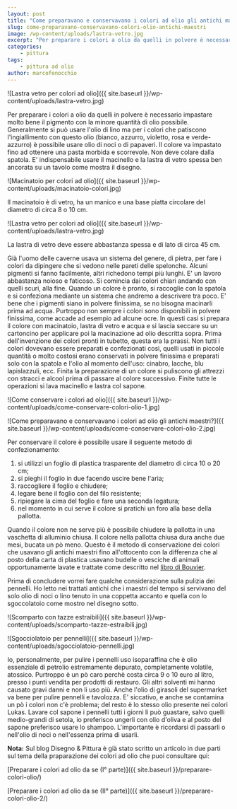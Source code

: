 ```yaml
---
layout: post
title: "Come preparavano e conservavano i colori ad olio gli antichi maestri?"
slug: come-preparavano-conservavano-colori-olio-antichi-maestri
image: /wp-content/uploads/lastra-vetro.jpg
excerpt: "Per preparare i colori a olio da quelli in polvere è necessario impastare molto bene il pigmento con la minore quantità di olio possibile. Generalmente si"
categories:
    - pittura
tags:
    - pittura ad olio
author: marcofenocchio
---
```


![Lastra vetro per colori ad olio]({{ site.baseurl }}/wp-content/uploads/lastra-vetro.jpg) 

Per preparare i colori a olio da quelli in polvere è necessario impastare molto bene il pigmento con la minore quantità di olio possibile. Generalmente si può usare l'olio di lino ma per i colori che patiscono l'ingiallimento con questo olio (bianco, azzurro, violetto, rosa e verde-azzurro) è possibile usare olio di noci o di papaveri. Il colore va impastato fino ad ottenere una pasta morbida e scorrevole. Non deve colare dalla spatola. E' indispensabile usare il macinello e la lastra di vetro spessa ben ancorata su un tavolo come mostra il disegno.

![Macinatoio per colori ad olio]({{ site.baseurl }}/wp-content/uploads/macinatoio-colori.jpg)

Il macinatoio è di vetro, ha un manico e una base piatta circolare del diametro di circa 8 o 10 cm.

![Lastra vetro per colori ad olio]({{ site.baseurl }}/wp-content/uploads/lastra-vetro.jpg)

La lastra di vetro deve essere abbastanza spessa e di lato di circa 45 cm.

Già l'uomo delle caverne usava un sistema del genere, di pietra, per fare i colori da dipingere che si vedono nelle pareti delle spelonche. Alcuni pigmenti si fanno facilmente, altri richedono tempi più lunghi. E' un lavoro abbastanza noioso e faticoso. Si comincia dai colori chiari andando con quelli scuri, alla fine. Quando un colore è pronto, si raccoglie con la spatola e si confeziona mediante un sistema che andremo a descrivere tra poco. E' bene che i pigmenti siano in polvere finissima, se no bisogna macinarli prima ad acqua. Purtroppo non sempre i colori sono disponibili in polvere finissima, come accade ad esempio ad alcune ocre. In questi casi si prepara il colore con macinatoio, lastra di vetro e acqua e si lascia seccare su un cartoncino per applicare poi la macinazione ad olio descritta sopra. Prima dell'invenzione dei colori pronti in tubetto, questa era la prassi. Non tutti i colori dovevano essere preparati e confezionati così, quelli usati in piccole quantità o molto costosi erano conservati in polvere finissima e preparati solo con la spatola e l'olio al momento dell'uso: cinabro, lacche, blu lapislazzuli, ecc. Finita la preparazione di un colore si puliscono gli attrezzi con stracci e alcool prima di passare al colore successivo. Finite tutte le operazioni si lava macinello e lastra col sapone.

![Come conservare i colori ad olio]({{ site.baseurl }}/wp-content/uploads/come-conservare-colori-olio-1.jpg)

![Come preparavano e conservavano i colori ad olio gli antichi maestri?]({{ site.baseurl }}/wp-content/uploads/come-conservare-colori-olio-2.jpg)

Per conservare il colore è possibile usare il seguente metodo di confezionamento:

1. si utilizzi un foglio di plastica trasparente del diametro di circa 10 o 20 cm;
2. si pieghi il foglio in due facendo uscire bene l'aria;
3. raccogliere il foglio e chiudere;
4. legare bene il foglio con del filo resistente;
5. ripiegare la cima del foglio e fare una seconda legatura;
6. nel momento in cui serve il colore si pratichi un foro alla base della pallotta.

Quando il colore non ne serve più è possibile chiudere la pallotta in una vaschetta di alluminio chiusa. Il colore nella pallotta chiusa dura anche due mesi, bucata un pò meno. Questo è il metodo di conservazione dei colori che usavano gli antichi maestri fino all'ottocento con la differenza che al posto della carta di plastica usavano budelle o vesciche di animali opportunamente lavate e trattate come descritto nel [libro di Bouvier](http://books.google.com/books?id=KmMsAAAAYAAJ&printsec=frontcover&hl=it&source=gbs_ge_summary_r&cad=0#v=onepage&q&f=false).

Prima di concludere vorrei fare qualche considerazione sulla pulizia dei pennelli. Ho letto nei trattati antichi che i maestri del tempo si servivano del solo olio di noci o lino tenuto in una coppetta accanto e quella con lo sgoccolatoio come mostro nel disegno sotto.

![Scomparto con tazze estraibili]({{ site.baseurl }}/wp-content/uploads/scomparto-tazze-estraibili.jpg)

![Sgocciolatoio per pennelli]({{ site.baseurl }}/wp-content/uploads/sgocciolatoio-pennelli.jpg)

Io, personalmente, per pulire i pennelli uso isoparaffina che è olio essenziale di petrolio estremamente depurato, completamente volatile, atossico. Purtroppo è un pò caro perchè costa circa 9 o 10 euro al litro, presso i punti vendita per prodotti di restauro. Gli altri solventi mi hanno causato gravi danni e non li uso più. Anche l'olio di girasoli del supermarket va bene per pulire pennelli e tavolozza. E' siccativo, e anche se contamina un pò i colori non c'è problema; del resto è lo stesso olio presente nei colori Lukas. Lavare col sapone i pennelli tutti i giorni li può guastare, salvo quelli medio-grandi di setola, io preferisco ungerli con olio d'oliva e al posto del sapone preferisco usare lo shampoo. L'importante è ricordarsi di passarli o nell'olio di noci o nell'essenza prima di usarli.

**Nota:** Sul blog Disegno & Pittura è già stato scritto un articolo in due parti sul tema della praparazione dei colori ad olio che puoi consultare qui:

[Preparare i colori ad olio da se (I° parte)]({{ site.baseurl }}/preparare-colori-olio/)

[Preparare i colori ad olio da se (II° parte)]({{ site.baseurl }}/preparare-colori-olio-2/)
